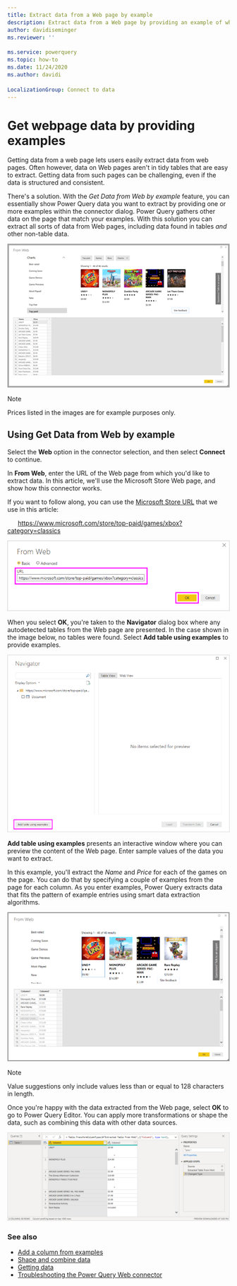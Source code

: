 ```yaml
---
title: Extract data from a Web page by example
description: Extract data from a Web page by providing an example of what you want to pull
author: davidiseminger
ms.reviewer: ''

ms.service: powerquery
ms.topic: how-to
ms.date: 11/24/2020
ms.author: davidi

LocalizationGroup: Connect to data
---
```

# Get webpage data by providing examples

Getting data from a web page lets users easily extract data from web pages. Often however, data on Web pages aren't in tidy tables that are easy to extract. Getting data from such pages can be challenging, even if the data is structured and consistent.

There's a solution. With the *Get Data from Web by example* feature, you can essentially show Power Query data you want to extract by providing one or more examples within the connector dialog. Power Query gathers other data on the page that match your examples. With this solution you can extract all sorts of data from Web pages, including data found in tables *and* other non-table data.

![Get data from web by example](web-by-example_01.png)

>[!NOTE]
>Prices listed in the images are for example purposes only.

## Using Get Data from Web by example

Select the **Web** option in the connector selection, and then select **Connect** to continue.

In **From Web**, enter the URL of the Web page from which you'd like to extract data. In this article, we'll use the Microsoft Store Web page, and show how this connector works.

If you want to follow along, you can use the [Microsoft Store URL](https://www.microsoft.com/store/top-paid/games/xbox?category=classics) that we use in this article:

&nbsp;&nbsp;&nbsp;&nbsp;&nbsp;&nbsp;https://www.microsoft.com/store/top-paid/games/xbox?category=classics

![Web dialog](web-by-example_04.png)

When you select **OK**, you're taken to the **Navigator** dialog box where any autodetected tables from the Web page are presented. In the case shown in the image below, no tables were found. Select **Add table using examples** to provide examples.

![Navigator window](web-by-example_05.png)

**Add table using examples** presents an interactive window where you can preview the content of the Web page. Enter sample values of the data you want to extract.

In this example, you'll extract the *Name* and *Price* for each of the games on the page. You can do that by specifying a couple of examples from the page for each column. As you enter examples, Power Query extracts data that fits the pattern of example entries using smart data extraction algorithms.

![data by example](web-by-example_06.png)

> [!NOTE]
> Value suggestions only include values less than or equal to 128 characters in length.

Once you're happy with the data extracted from the Web page, select **OK** to go to Power Query Editor. You can apply more transformations or shape the data, such as combining this data with other data sources.

![applying more transformations](web-by-example_07.png)

### See also

* [Add a column from examples](../../column-from-example.md)
* [Shape and combine data](../../power-query-tutorial-shape-combine.md)
* [Getting data](../../get-data-experience.md)
* [Troubleshooting the Power Query Web connector](web-troubleshoot.md)
